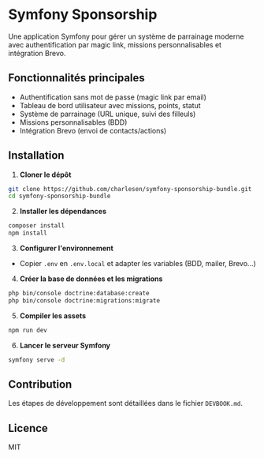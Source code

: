 # Symfony Sponsorship

Une application Symfony pour gérer un système de parrainage moderne avec authentification par magic link, missions personnalisables et intégration Brevo.

## Fonctionnalités principales
- Authentification sans mot de passe (magic link par email)
- Tableau de bord utilisateur avec missions, points, statut
- Système de parrainage (URL unique, suivi des filleuls)
- Missions personnalisables (BDD)
- Intégration Brevo (envoi de contacts/actions)

## Installation

1. **Cloner le dépôt**
```bash
git clone https://github.com/charlesen/symfony-sponsorship-bundle.git
cd symfony-sponsorship-bundle
```

2. **Installer les dépendances**
```bash
composer install
npm install
```

3. **Configurer l'environnement**
- Copier `.env` en `.env.local` et adapter les variables (BDD, mailer, Brevo...)

4. **Créer la base de données et les migrations**
```bash
php bin/console doctrine:database:create
php bin/console doctrine:migrations:migrate
```

5. **Compiler les assets**
```bash
npm run dev
```

6. **Lancer le serveur Symfony**
```bash
symfony serve -d
```

## Contribution
Les étapes de développement sont détaillées dans le fichier `DEVBOOK.md`.

## Licence
MIT
